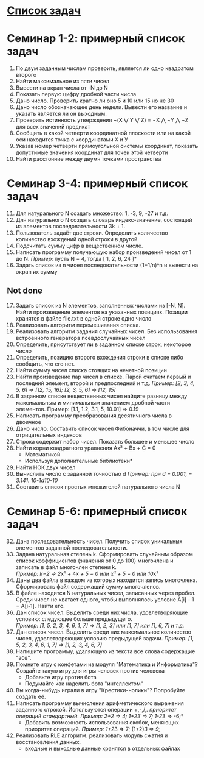# [Список задач](https://docs.google.com/document/d/1lfqWiTWN7bUUdZzrholy7Q9sDeInTR_R2g5tddI0aWs/edit#)

# Семинар 1-2: примерный список задач

1. По двум заданным числам проверить, является ли одно квадратом второго 
2. Найти максимальное из пяти чисел
3. Вывести на экран числа от -N до N
4. Показать первую цифру дробной части числа
5. Дано число. Проверить кратно ли оно 5 и 10 или 15 но не 30
6. Дано число обозначающее день недели. Вывести его название и указать является ли он выходным.
7. Проверить истинность утверждения ¬(X ⋁ Y ⋁ Z) = ¬X ⋀ ¬Y ⋀ ¬Z для всех значений предикат
8. Сообщить в какой четверти координатной плоскости или на какой оси находится точка с координатами Х и У 
9. Указав номер четверти прямоугольной системы координат, показать допустимые значения координат для точек этой четверти
10. Найти расстояние между двумя точками пространства

# Семинар 3-4: примерный список задач

11. Для натурального N создать множество: 1, -3, 9, -27 и т.д.
12. Для натурального N создать словарь индекс-значение, состоящий из элементов последовательности 3k + 1.
13. Пользователь задаёт две строки. Определить количество количество вхождений одной строки в другой.
14. Подсчитать сумму цифр в вещественном числе.
15. Написать программу получающую набор произведений чисел от 1 до N.
    *Пример:* пусть N = 4, тогда [ 1, 2, 6, 24 ]*
16. Задать список из n чисел последовательности (1+1/n)^n и вывести на экран их сумму 

## Not done

17. Задать список из N элементов, заполненных числами из [-N, N]. Найти произведение элементов на указанных позициях. Позиции хранятся в файле file.txt в одной строке одно число
18. Реализовать алгоритм перемешивания списка. 
19. Реализовать алгоритм задания случайных чисел. Без использования встроенного генератора псевдослучайных чисел
20. Определить, присутствует ли в заданном списке строк, некоторое число 
21. Определить, позицию второго вхождения строки в списке либо сообщить, что его нет.
22. Найти сумму чисел списка стоящих на нечетной позиции
23. Найти произведение пар чисел в списке. Парой считаем первый и последний элемент, второй и предпоследний и т.д. 
    *Пример: [2, 3, 4, 5, 6] => [12, 15, 16]; [2, 3, 5, 6] => [12, 15]*
24. В заданном списке вещественных чисел найдите разницу между максимальным и минимальным значением дробной части элементов. Пример: [1.1, 1.2, 3.1, 5, 10.01] => 0.19
25. Написать программу преобразования десятичного числа в двоичное
26. Дано число. Составить список чисел Фибоначчи, в том числе для отрицательных индексов
27. Строка содержит набор чисел. Показать большее и меньшее число
28. Найти корни квадратного уравнения Ax² + Bx + C = 0 
    - Математикой
    - Используя дополнительные библиотеки*
29. Найти НОК двух чисел
30. Вычислить число  c заданной точностью d
	*Пример: при d = 0.001,  = 3.141. 10-1d10-10*
31. Составить список простых множителей натурального числа N

# Семинар 5-6: примерный список задач

32. Дана последовательность чисел. Получить список уникальных элементов заданной последовательности.
33. Задана натуральная степень k. Сформировать случайным образом список коэффициентов (значения от 0 до 100) многочлена и записать в файл многочлен степени k.    
    *Пример: k=2 => 2*x² + 4*x + 5 = 0 или x² + 5 = 0 или 10*x²
34. Даны два файла в каждом из которых находится запись многочлена. Сформировать файл содержащий сумму многочленов.
35. В файле находится N натуральных чисел, записанных через пробел. Среди чисел не хватает одного, чтобы выполнялось условие A[i] - 1 = A[i-1]. Найти его.
36. Дан список чисел. Выделить среди них числа, удовлетворяющие условию: следующее больше предыдущего.   
    *Пример: [1, 5, 2, 3, 4, 6, 1, 7] => [1, 2, 3] или [1, 7] или [1, 6, 7] и т.д.*
37. Дан список чисел. Выделить среди них максимальное количество чисел, удовлетворяющих условию предыдущей задачи. 
    *Пример: [1, 5, 2, 3, 4, 6, 1, 7] => [1, 2, 3, 4, 6, 7]*
38. Напишите программу, удаляющую из текста все слова содержащие "абв".
39. Помните игру с конфетами из модуля "Математика и Информатика"? Создайте такую игру для игры человек против человека
    - Добавьте игру против бота
    - Подумайте как наделить бота "интеллектом" 
40. Вы когда-нибудь играли в игру "Крестики-нолики"? Попробуйте создать её.
41. Написать программу вычисления арифметического выражения заданного строкой. Используются операции +,-,/,*. приоритет операций стандартный. 
    *Пример: 2+2 => 4; 1+2*3 => 7; 1-2*3 => -6;*
    - Добавить возможность использования скобок, меняющих приоритет операций. 
    *Пример: 1+2*3 => 7; (1+2)*3 => 9;*
42. Реализовать RLE алгоритм. реализовать модуль сжатия и восстановления данных.
    - входные и выходные данные хранятся в отдельных файлах